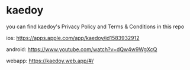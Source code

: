 # kaedoy
you can find kaedoy's Privacy Policy and Terms & Conditions in this repo


ios: https://apps.apple.com/app/kaedoy/id1583932912

android: https://www.youtube.com/watch?v=dQw4w9WgXcQ

webapp: https://kaedoy.web.app/#/
